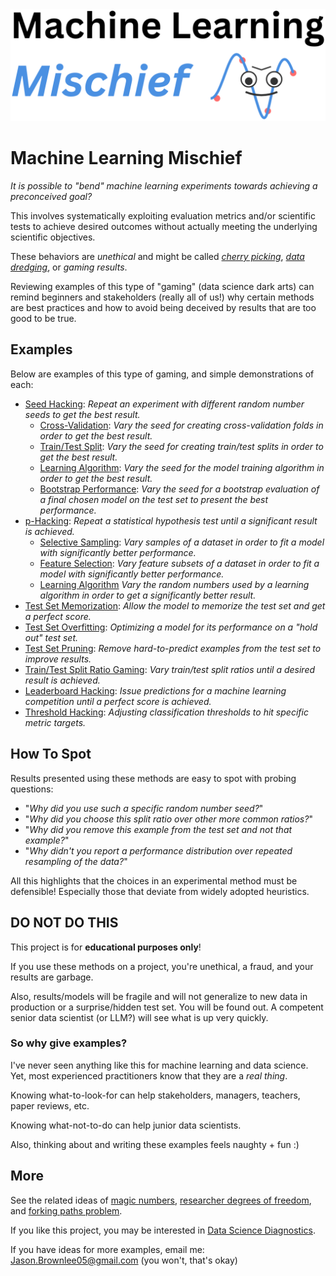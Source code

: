 <img src="pics/cover_cropped.png" alt="Machine Learning Mischief" width="600">

# Machine Learning Mischief

_It is possible to "bend" machine learning experiments towards achieving a preconceived goal?_

This involves systematically exploiting evaluation metrics and/or scientific tests to achieve desired outcomes without actually meeting the underlying scientific objectives.

These behaviors are _unethical_ and might be called [_cherry picking_](https://en.wikipedia.org/wiki/Cherry_picking), [_data dredging_](https://en.wikipedia.org/wiki/Data_dredging), or _gaming results_.

Reviewing examples of this type of "gaming" (data science dark arts) can remind beginners and stakeholders (really all of us!) why certain methods are best practices and how to avoid being deceived by results that are too good to be true.

## Examples

Below are examples of this type of gaming, and simple demonstrations of each:

* [Seed Hacking](examples/seed_hacking.md): _Repeat an experiment with different random number seeds to get the best result._
	* [Cross-Validation](examples/seed_hacking_cross_validation.md): _Vary the seed for creating cross-validation folds in order to get the best result._
	* [Train/Test Split](examples/seed_hacking_train_test_split.md): _Vary the seed for creating train/test splits in order to get the best result._
	* [Learning Algorithm](examples/seed_hacking_learning_algorithm.md): _Vary the seed for the model training algorithm in order to get the best result._
	* [Bootstrap Performance](examples/seed_hacking_bootstrap_performance.md): _Vary the seed for a bootstrap evaluation of a final chosen model on the test set to present the best performance._
* [p-Hacking](examples/p_hacking.md): _Repeat a statistical hypothesis test until a significant result is achieved._
	* [Selective Sampling](examples/p_hacking_selective_sampling.md): _Vary samples of a dataset in order to fit a model with significantly better performance._
	* [Feature Selection](examples/p_hacking_feature_selection.md): _Vary feature subsets of a dataset in order to fit a model with significantly better performance._
	* [Learning Algorithm](examples/p_hacking_learning_algorithm.md) _Vary the random numbers used by a learning algorithm in order to get a significantly better result._
* [Test Set Memorization](examples/test_set_memorization.md): _Allow the model to memorize the test set and get a perfect score._
* [Test Set Overfitting](examples/test_set_overfitting.md): _Optimizing a model for its performance on a "hold out" test set._
* [Test Set Pruning](examples/test_set_pruning.md): _Remove hard-to-predict examples from the test set to improve results._
* [Train/Test Split Ratio Gaming](examples/train_test_ratio_gaming.md): _Vary train/test split ratios until a desired result is achieved._
* [Leaderboard Hacking](examples/leaderboard_hacking.md): _Issue predictions for a machine learning competition until a perfect score is achieved._
* [Threshold Hacking](examples/threshold_hacking.md): _Adjusting classification thresholds to hit specific metric targets._

## How To Spot

Results presented using these methods are easy to spot with probing questions:

* "_Why did you use such a specific random number seed?_"
* "_Why did you choose this split ratio over other more common ratios?_"
* "_Why did you remove this example from the test set and not that example?_"
* "_Why didn't you report a performance distribution over repeated resampling of the data?_"

All this highlights that the choices in an experimental method must be defensible! Especially those that deviate from widely adopted heuristics.

## DO NOT DO THIS

This project is for **educational purposes only**!

If you use these methods on a project, you're unethical, a fraud, and your results are garbage.

Also, results/models will be fragile and will not generalize to new data in production or a surprise/hidden test set. You will be found out. A competent senior data scientist (or LLM?) will see what is up very quickly.

### So why give examples?

I've never seen anything like this for machine learning and data science. Yet, most experienced practitioners know that they are a _real thing_.

Knowing what-to-look-for can help stakeholders, managers, teachers, paper reviews, etc.

Knowing what-not-to-do can help junior data scientists.

Also, thinking about and writing these examples feels naughty + fun :)

## More

See the related ideas of [magic numbers](https://en.wikipedia.org/wiki/Magic_number_(programming)), [researcher degrees of freedom](https://en.wikipedia.org/wiki/Researcher_degrees_of_freedom), and [forking paths problem](https://en.wikipedia.org/wiki/Forking_paths_problem).

If you like this project, you may be interested in [Data Science Diagnostics](https://DataScienceDiagnostics.com).

If you have ideas for more examples, email me: Jason.Brownlee05@gmail.com (you won't, that's okay)

